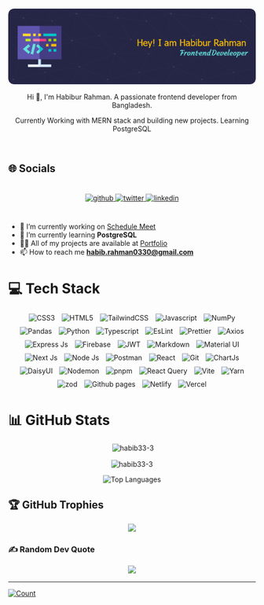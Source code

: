 <p align="center">
  <img src="./images/banner.png" alt="Header">
</p>

<p align="center">Hi 👋, I'm Habibur Rahman. A passionate frontend developer from Bangladesh.</p>
<p align="center">Currently Working with MERN stack and building new projects. Learning  PostgreSQL </p>

<br/>

## 🌐 Socials
<br/>
<div style="margin: 5px" align="center">
<a href="https://github.com/habib33-3" target="_blank">
<img src=https://img.shields.io/badge/github-%2324292e.svg?&style=for-the-badge&logo=github&logoColor=white alt=github style="margin-bottom: 5px;" />
</a>
<a href="https://twitter.com/_habib7" target="_blank">
<img src=https://img.shields.io/badge/twitter-%2300acee.svg?&style=for-the-badge&logo=twitter&logoColor=white alt=twitter style="margin-bottom: 5px;" />
</a>
</a>
<a href="https://www.linkedin.com/in/habibur-rahman44/" target="_blank">
<img src=https://img.shields.io/badge/linkedin-%231E77B5.svg?&style=for-the-badge&logo=linkedin&logoColor=white alt=linkedin style="margin-bottom: 5px;" />
</a>

</a>  
</div>

<br/>

- 🔭 I’m currently working on [Schedule Meet](https://github.com/Naymul-NN/Schedulemeet-client)
- 🌱 I’m currently learning **PostgreSQL**
- 👨‍💻 All of my projects are available at [Portfolio](https://habibur-rahman-snowy.vercel.app/)
- 📫 How to reach me **<habib.rahman0330@gmail.com>**

# 💻 Tech Stack

<div align="center">

<img style="margin: 5px" src="https://img.shields.io/badge/CSS3-1572B6?style=for-the-badge&logo=css3&logoColor=white" alt="CSS3" height="30" />
<img style="margin: 5px" src="https://img.shields.io/badge/HTML5-E34F26?style=for-the-badge&logo=html5&logoColor=white" alt="HTML5" height="30" />
<img style="margin: 5px" src="https://img.shields.io/badge/Tailwind_CSS-38B2AC?style=for-the-badge&logo=tailwind-css&logoColor=white" alt="TailwindCSS" height="30" />
<img style="margin: 5px" src="https://img.shields.io/badge/JavaScript-323330?style=for-the-badge&logo=javascript&logoColor=F7DF1E" alt="Javascript" height="30" />
<img style="margin: 5px" src="https://img.shields.io/badge/Numpy-777BB4?style=for-the-badge&logo=numpy&logoColor=white" alt="NumPy" height="30" />
<img style="margin: 5px" src="https://img.shields.io/badge/Pandas-2C2D72?style=for-the-badge&logo=pandas&logoColor=white" alt="Pandas" height="30" />
<img style="margin: 5px" src="https://img.shields.io/badge/Python-FFD43B?style=for-the-badge&logo=python&logoColor=blue" alt="Python" height="30" />
<img style="margin: 5px" src="https://img.shields.io/badge/TypeScript-007ACC?style=for-the-badge&logo=typescript&logoColor=white" alt="Typescript" height="30" />
<img style="margin: 5px" src="https://img.shields.io/badge/eslint-3A33D1?style=for-the-badge&logo=eslint&logoColor=white" alt="EsLint" height="30" />
<img style="margin: 5px" src="https://img.shields.io/badge/prettier-1A2C34?style=for-the-badge&logo=prettier&logoColor=F7BA3E" alt="Prettier" height="30" />
<img style="margin: 5px" src="https://img.shields.io/badge/axios-671ddf?&style=for-the-badge&logo=axios&logoColor=white" alt="Axios" height="30" />
<img style="margin: 5px" src="https://img.shields.io/badge/Express%20js-000000?style=for-the-badge&logo=express&logoColor=white" alt="Express Js" height="30" />
<img style="margin: 5px" src="https://img.shields.io/badge/firebase-ffca28?style=for-the-badge&logo=firebase&logoColor=black" alt="Firebase" height="30" />
<img style="margin: 5px" src="https://img.shields.io/badge/JWT-000000?style=for-the-badge&logo=JSON%20web%20tokens&logoColor=white" alt="JWT" height="30" />
<img style="margin: 5px" src="https://img.shields.io/badge/Markdown-000000?style=for-the-badge&logo=markdown&logoColor=white" alt="Markdown" height="30" />
<img style="margin: 5px" src="https://img.shields.io/badge/Material%20UI-007FFF?style=for-the-badge&logo=mui&logoColor=white" alt="Material UI" height="30" />
<img style="margin: 5px" src="https://img.shields.io/badge/next%20js-000000?style=for-the-badge&logo=nextdotjs&logoColor=white" alt=" Next Js" height="30" />
<img style="margin: 5px" src="https://img.shields.io/badge/Node%20js-339933?style=for-the-badge&logo=nodedotjs&logoColor=white" alt="Node Js" height="30" />
<img style="margin: 5px" src="https://img.shields.io/badge/Postman-FF6C37?style=for-the-badge&logo=Postman&logoColor=white" alt="Postman" height="30" />
<img style="margin: 5px" src="https://img.shields.io/badge/React-20232A?style=for-the-badge&logo=react&logoColor=61DAFB" alt="React" height="30" />
<img style="margin: 5px" src="https://img.shields.io/badge/GIT-E44C30?style=for-the-badge&logo=git&logoColor=white" alt="Git" height="30" />
<img style="margin: 5px" src="https://img.shields.io/badge/chart.js-F5788D.svg?style=for-the-badge&logo=chart.js&logoColor=white" alt="ChartJs" height="30" />
<img style="margin: 5px" src="https://img.shields.io/badge/daisyui-5A0EF8?style=for-the-badge&logo=daisyui&logoColor=white" alt="DaisyUI" height="30" />
<img style="margin: 5px" src="https://img.shields.io/badge/NODEMON-%23323330.svg?style=for-the-badge&logo=nodemon&logoColor=%BBDEAD" alt="Nodemon" height="30" />
<img style="margin: 5px" src="https://img.shields.io/badge/pnpm-%234a4a4a.svg?style=for-the-badge&logo=pnpm&logoColor=f69220" alt="pnpm" height="30" />
<img style="margin: 5px" src="https://img.shields.io/badge/React_Router-CA4245?style=for-the-badge&logo=react-router&logoColor=white" alt="React Query" height="30" />
<img style="margin: 5px" src="https://img.shields.io/badge/vite-%23646CFF.svg?style=for-the-badge&logo=vite&logoColor=white" alt="Vite" height="30" />
<img style="margin: 5px" src="https://img.shields.io/badge/yarn-%232C8EBB.svg?style=for-the-badge&logo=yarn&logoColor=white" alt="Yarn" height="30" />
<img style="margin: 5px" src="https://img.shields.io/badge/zod-%233068b7.svg?style=for-the-badge&logo=zod&logoColor=white" alt="zod" height="30" />
<img style="margin: 5px" src="https://img.shields.io/badge/github%20pages-121013?style=for-the-badge&logo=github&logoColor=white" alt="Github pages" height="30" />
<img style="margin: 5px" src="https://img.shields.io/badge/netlify-%23000000.svg?style=for-the-badge&logo=netlify&logoColor=#00C7B7" alt="Netlify" height="30" />
<img style="margin: 5px" src="https://img.shields.io/badge/vercel-%23000000.svg?style=for-the-badge&logo=vercel&logoColor=white)" alt="Vercel" height="30" />

</div>

</div>

# 📊 GitHub Stats

<p align="center">&nbsp;<img align="center" src="https://github-readme-stats-six-eosin-19.vercel.app/api?username=habib33-3&show_icons=true&locale=en" alt="habib33-3" /></p>

<p align="center"><img align="center" src="https://github-readme-streak-stats.herokuapp.com/?user=habib33-3&" alt="habib33-3" /></p>


<!-- <div align="center">
  <img src="https://github-readme-stats-six-eosin-19.vercel.app/api/top-langs/?username=habib33-3&theme=dark&hide_border=false&include_all_commits=true&count_private=true&layout=compact&langs_count=20&size_weight=0.5&count_weight=0.5" alt="Top Languages" />
</div> -->

<div align="center">
  <img src="https://github-readme-stats.vercel.app/api/top-langs/?username=habib33-3&theme=dark&hide_border=false&include_all_commits=true&count_private=true&layout=compact&langs_count=20&size_weight=0.5&count_weight=0.5" alt="Top Languages" />
</div>


## 🏆 GitHub Trophies

<div align="center"><img src="https://github-profile-trophy.vercel.app/?username=habib33-3&theme=radical&no-frame=false&no-bg=true&margin-w=4"/></div>

### ✍️ Random Dev Quote

<div align="center"><img src="https://quotes-github-readme.vercel.app/api?type=horizontal&theme=radical"/></div>

---

[![Count](https://visitcount.itsvg.in/api?id=habib33-3&icon=0&color=0)](https://visitcount.itsvg.in)
